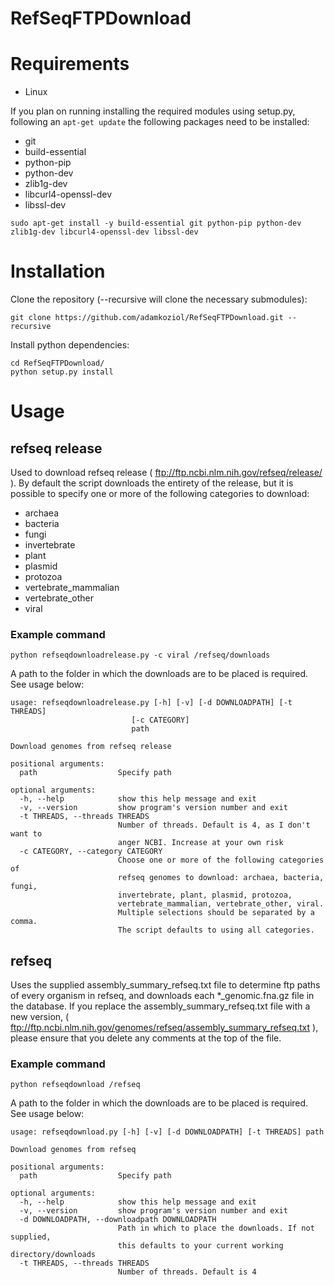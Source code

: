# RefSeqFTPDownload

# Requirements

* Linux

If you plan on running installing the required modules using setup.py, following an `apt-get update` 
the following packages need to be installed:

* git
* build-essential
* python-pip
* python-dev
* zlib1g-dev
* libcurl4-openssl-dev
* libssl-dev

`sudo apt-get install -y build-essential git python-pip python-dev zlib1g-dev libcurl4-openssl-dev libssl-dev`

# Installation

Clone the repository (--recursive will clone the necessary submodules):

`git clone https://github.com/adamkoziol/RefSeqFTPDownload.git --recursive`

Install python dependencies:

	
```
cd RefSeqFTPDownload/
python setup.py install
```

# Usage
## refseq release

Used to download refseq release ( ftp://ftp.ncbi.nlm.nih.gov/refseq/release/ ). By default the script downloads the 
entirety of the release, but it is possible to specify one or more of the following categories to download:

* archaea
* bacteria
* fungi
* invertebrate
* plant
* plasmid
* protozoa
* vertebrate_mammalian
* vertebrate_other
* viral

### Example command

`python refseqdownloadrelease.py -c viral /refseq/downloads`

A path to the folder in which the downloads are to be placed is required. See usage below:

```
usage: refseqdownloadrelease.py [-h] [-v] [-d DOWNLOADPATH] [-t THREADS]
                           [-c CATEGORY]
                           path

Download genomes from refseq release

positional arguments:
  path                  Specify path

optional arguments:
  -h, --help            show this help message and exit
  -v, --version         show program's version number and exit
  -t THREADS, --threads THREADS
                        Number of threads. Default is 4, as I don't want to
                        anger NCBI. Increase at your own risk
  -c CATEGORY, --category CATEGORY
                        Choose one or more of the following categories of
                        refseq genomes to download: archaea, bacteria, fungi,
                        invertebrate, plant, plasmid, protozoa,
                        vertebrate_mammalian, vertebrate_other, viral.
                        Multiple selections should be separated by a comma.
                        The script defaults to using all categories.
```

## refseq

Uses the supplied assembly_summary_refseq.txt file to determine ftp paths of every organism in refseq, and downloads
each \*_genomic.fna.gz file in the database. If you replace the assembly_summary_refseq.txt file with a new version,
( ftp://ftp.ncbi.nlm.nih.gov/genomes/refseq/assembly_summary_refseq.txt ), please ensure that you delete any comments 
at the top of the file.

### Example command

`python refseqdownload /refseq`

A path to the folder in which the downloads are to be placed is required. See usage below:

```
usage: refseqdownload.py [-h] [-v] [-d DOWNLOADPATH] [-t THREADS] path

Download genomes from refseq

positional arguments:
  path                  Specify path

optional arguments:
  -h, --help            show this help message and exit
  -v, --version         show program's version number and exit
  -d DOWNLOADPATH, --downloadpath DOWNLOADPATH
                        Path in which to place the downloads. If not supplied,
                        this defaults to your current working directory/downloads
  -t THREADS, --threads THREADS
                        Number of threads. Default is 4
```
